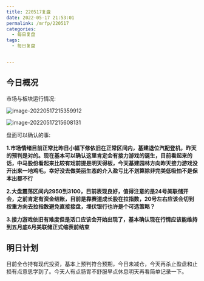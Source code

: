```yaml
---
title: 220517复盘
date: 2022-05-17 21:53:01
permalink: /mrfp/220517
categories: 
  - 每日复盘
tags: 
  - 每日复盘


---
```


## 今日概况

市场与板块运行情况:

![image-20220517215359912](https://fastly.jsdelivr.net/gh/nanayashiki21/picroom1/pic/image-20220517215359912.png)



![image-20220517215608131](https://fastly.jsdelivr.net/gh/nanayashiki21/picroom1/pic/image-20220517215608131.png)

盘面可以确认的事:

**1.市场情绪目前正常比昨日小幅下修依旧在正常区间内，基建退位汽配登机，昨天的预判是对的。现在基本可以确认这里肯定会有接力游戏的诞生，目前看起来的话，中马股份看起来比较有戏前提是明天得板，今天基建园林方向昨天接力游戏没开出来一地鸡毛，幸好没去做美丽生态的介入盈亏比不划算除非完美低吸怕不是保本出都不行**

**2.大盘震荡区间内2950到3100，目前表现良好，值得注意的是24号美联储开会，之前肯定有资金结账，目前是靠赛道成长股在拉指数，20号左右应该会切到权重方向去拉指数避免直接接盘，埋伏银行也许是个可选策略？**

**3.接力游戏依旧有难度但是活口应该会开始出现了，基本确认现在行情应该能维持到五月底6月美联储正式缩表前结束**

## 明日计划

目前全仓持有现代投资，基本上预判符合预期，今日未减仓，今天再杀止盈盘和止损有点意思学到了。今天人有点肠胃不舒服早点休息明天再看简单记录一下。

